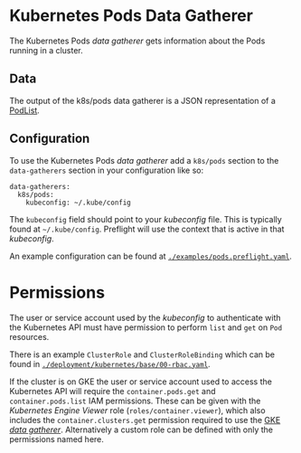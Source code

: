 # Kubernetes Pods Data Gatherer

The Kubernetes Pods *data gatherer* gets information about
the Pods running in a cluster.

## Data

The output of the k8s/pods data gatherer is a JSON representation of a
[PodList](https://godoc.org/k8s.io/api/core/v1#PodList).

## Configuration

To use the Kubernetes Pods *data gatherer* add a `k8s/pods` section to the
`data-gatherers` section in your configuration like so:

```
data-gatherers:
  k8s/pods:
    kubeconfig: ~/.kube/config
```

The `kubeconfig` field should point to your *kubeconfig* file.
This is typically found at `~/.kube/config`.
Preflight will use the context that is active in that *kubeconfig*.

An example configuration can be found at
[`./examples/pods.preflight.yaml`](./examples/pods.preflight.yaml).

# Permissions

The user or service account used by the *kubeconfig* to authenticate with
the Kubernetes API must have permission to perform `list` and `get`
on `Pod` resources.

There is an example `ClusterRole` and `ClusterRoleBinding` which can be found in
[`./deployment/kubernetes/base/00-rbac.yaml`](./deployment/kubernetes/base/00-rbac.yaml).

If the cluster is on GKE the user or service account used to access the
Kubernetes API will require the `container.pods.get`
and `container.pods.list` IAM permissions.
These can be given with the _Kubernetes Engine Viewer_ role
(`roles/container.viewer`), which also includes the
`container.clusters.get` permission required to use the
[GKE *data gatherer*](./docs/datagatherers/gke.md).
Alternatively a custom role can be defined with only the permissions named here.
